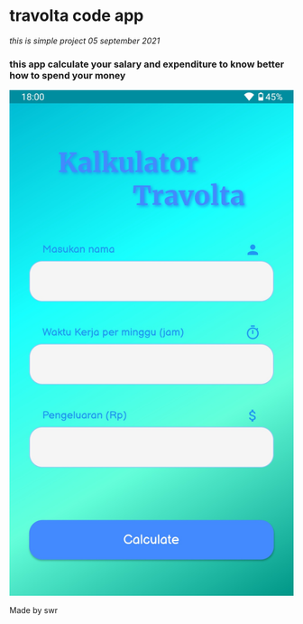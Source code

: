 # travolta code app
*this is simple project*
*05 september 2021*

### this app calculate your salary and expenditure to know better how to spend your money
![alt text](https://github.com/swri/travolta/blob/main/travolta/assets/screenshoots/Screenshot_20210907-180038221.jpg)


Made by swr

